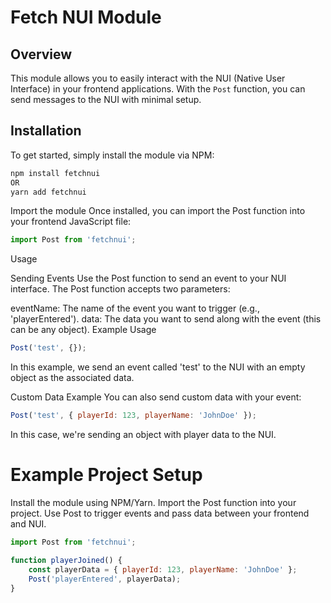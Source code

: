 # Fetch NUI Module

## Overview
This module allows you to easily interact with the NUI (Native User Interface) in your frontend applications. With the `Post` function, you can send messages to the NUI with minimal setup.

## Installation

To get started, simply install the module via NPM:

```bash
npm install fetchnui
OR
yarn add fetchnui
```
Import the module
Once installed, you can import the Post function into your frontend JavaScript file:
```js
import Post from 'fetchnui';
```
Usage

Sending Events
Use the Post function to send an event to your NUI interface. The Post function accepts two parameters:

eventName: The name of the event you want to trigger (e.g., 'playerEntered').
data: The data you want to send along with the event (this can be any object).
Example Usage
```js
Post('test', {});
```
In this example, we send an event called 'test' to the NUI with an empty object as the associated data.

Custom Data Example
You can also send custom data with your event:
```js
Post('test', { playerId: 123, playerName: 'JohnDoe' });
```
In this case, we're sending an object with player data to the NUI.

# Example Project Setup

Install the module using NPM/Yarn.
Import the Post function into your project.
Use Post to trigger events and pass data between your frontend and NUI.
```js
import Post from 'fetchnui';

function playerJoined() {
    const playerData = { playerId: 123, playerName: 'JohnDoe' };
    Post('playerEntered', playerData);
}
```
